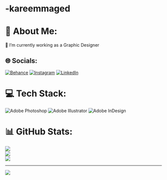 # -kareemmaged
# 💫 About Me:
🔭 I’m currently working as a Graphic Designer<br>


## 🌐 Socials:
[![Behance](https://img.shields.io/badge/Behance-1769ff?logo=behance&logoColor=white)](https://behance.net/kareemmaged22) [![Instagram](https://img.shields.io/badge/Instagram-%23E4405F.svg?logo=Instagram&logoColor=white)](https://instagram.com/kareem_maged_22) [![LinkedIn](https://img.shields.io/badge/LinkedIn-%230077B5.svg?logo=linkedin&logoColor=white)](https://linkedin.com/in/kareem-maged-22) 

# 💻 Tech Stack:
![Adobe Photoshop](https://img.shields.io/badge/adobephotoshop-%2331A8FF.svg?style=for-the-badge&logo=adobephotoshop&logoColor=white) ![Adobe Illustrator](https://img.shields.io/badge/adobeillustrator-%23FF9A00.svg?style=for-the-badge&logo=adobeillustrator&logoColor=white) ![Adobe InDesign](https://img.shields.io/badge/Adobe%20InDesign-49021F?style=for-the-badge&logo=adobeindesign&logoColor=white)
# 📊 GitHub Stats:
![](https://github-readme-stats.vercel.app/api?username=kareemmaged&theme=default&hide_border=false&include_all_commits=false&count_private=false)<br/>
![](https://github-readme-streak-stats.herokuapp.com/?user=kareemmaged&theme=default&hide_border=false)<br/>
![](https://github-readme-stats.vercel.app/api/top-langs/?username=kareemmaged&theme=default&hide_border=false&include_all_commits=false&count_private=false&layout=compact)

---
[![](https://visitcount.itsvg.in/api?id=kareemmaged&icon=3&color=0)](https://visitcount.itsvg.in)

<!-- Proudly created with GPRM ( https://gprm.itsvg.in ) -->
